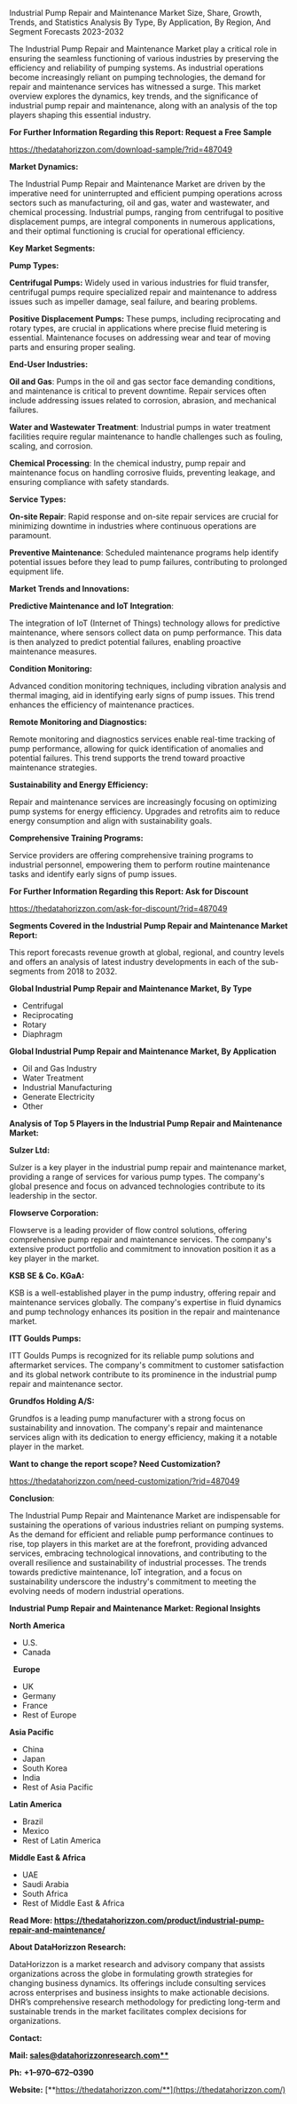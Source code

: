 ﻿Industrial Pump Repair and Maintenance Market Size, Share, Growth, Trends, and Statistics Analysis By Type, By Application, By Region, And Segment Forecasts 2023-2032

The Industrial Pump Repair and Maintenance Market play a critical role in ensuring the seamless functioning of various industries by preserving the efficiency and reliability of pumping systems. As industrial operations become increasingly reliant on pumping technologies, the demand for repair and maintenance services has witnessed a surge. This market overview explores the dynamics, key trends, and the significance of industrial pump repair and maintenance, along with an analysis of the top players shaping this essential industry.

**For Further Information Regarding this Report: Request a Free Sample**

<https://thedatahorizzon.com/download-sample/?rid=487049>

**Market Dynamics:**

The Industrial Pump Repair and Maintenance Market are driven by the imperative need for uninterrupted and efficient pumping operations across sectors such as manufacturing, oil and gas, water and wastewater, and chemical processing. Industrial pumps, ranging from centrifugal to positive displacement pumps, are integral components in numerous applications, and their optimal functioning is crucial for operational efficiency.

**Key Market Segments:**

**Pump Types:**

**Centrifugal Pumps:** Widely used in various industries for fluid transfer, centrifugal pumps require specialized repair and maintenance to address issues such as impeller damage, seal failure, and bearing problems.

**Positive Displacement Pumps:** These pumps, including reciprocating and rotary types, are crucial in applications where precise fluid metering is essential. Maintenance focuses on addressing wear and tear of moving parts and ensuring proper sealing.

**End-User Industries:**

**Oil and Gas**: Pumps in the oil and gas sector face demanding conditions, and maintenance is critical to prevent downtime. Repair services often include addressing issues related to corrosion, abrasion, and mechanical failures.

**Water and Wastewater Treatment**: Industrial pumps in water treatment facilities require regular maintenance to handle challenges such as fouling, scaling, and corrosion.

**Chemical Processing**: In the chemical industry, pump repair and maintenance focus on handling corrosive fluids, preventing leakage, and ensuring compliance with safety standards.

**Service Types:**

**On-site Repair**: Rapid response and on-site repair services are crucial for minimizing downtime in industries where continuous operations are paramount.

**Preventive Maintenance**: Scheduled maintenance programs help identify potential issues before they lead to pump failures, contributing to prolonged equipment life.

**Market Trends and Innovations:**

**Predictive Maintenance and IoT Integration**:

The integration of IoT (Internet of Things) technology allows for predictive maintenance, where sensors collect data on pump performance. This data is then analyzed to predict potential failures, enabling proactive maintenance measures.

**Condition Monitoring:**

Advanced condition monitoring techniques, including vibration analysis and thermal imaging, aid in identifying early signs of pump issues. This trend enhances the efficiency of maintenance practices.

**Remote Monitoring and Diagnostics:**

Remote monitoring and diagnostics services enable real-time tracking of pump performance, allowing for quick identification of anomalies and potential failures. This trend supports the trend toward proactive maintenance strategies.

**Sustainability and Energy Efficiency:**

Repair and maintenance services are increasingly focusing on optimizing pump systems for energy efficiency. Upgrades and retrofits aim to reduce energy consumption and align with sustainability goals.

**Comprehensive Training Programs:**

Service providers are offering comprehensive training programs to industrial personnel, empowering them to perform routine maintenance tasks and identify early signs of pump issues.

**For Further Information Regarding this Report: Ask for Discount**	

<https://thedatahorizzon.com/ask-for-discount/?rid=487049>

**Segments Covered in the Industrial Pump Repair and Maintenance Market Report:**

This report forecasts revenue growth at global, regional, and country levels and offers an analysis of latest industry developments in each of the sub-segments from 2018 to 2032.

**Global Industrial Pump Repair and Maintenance Market, By Type**

- Centrifugal
- Reciprocating
- Rotary
- Diaphragm

**Global Industrial Pump Repair and Maintenance Market, By Application**

- Oil and Gas Industry
- Water Treatment
- Industrial Manufacturing
- Generate Electricity
- Other


**Analysis of Top 5 Players in the Industrial Pump Repair and Maintenance Market:**

**Sulzer Ltd:**

Sulzer is a key player in the industrial pump repair and maintenance market, providing a range of services for various pump types. The company's global presence and focus on advanced technologies contribute to its leadership in the sector.

**Flowserve Corporation:**

Flowserve is a leading provider of flow control solutions, offering comprehensive pump repair and maintenance services. The company's extensive product portfolio and commitment to innovation position it as a key player in the market.

**KSB SE & Co. KGaA:**

KSB is a well-established player in the pump industry, offering repair and maintenance services globally. The company's expertise in fluid dynamics and pump technology enhances its position in the repair and maintenance market.

**ITT Goulds Pumps:**

ITT Goulds Pumps is recognized for its reliable pump solutions and aftermarket services. The company's commitment to customer satisfaction and its global network contribute to its prominence in the industrial pump repair and maintenance sector.

**Grundfos Holding A/S:**

Grundfos is a leading pump manufacturer with a strong focus on sustainability and innovation. The company's repair and maintenance services align with its dedication to energy efficiency, making it a notable player in the market.

**Want to change the report scope? Need Customization?**

<https://thedatahorizzon.com/need-customization/?rid=487049>

**Conclusion**:

The Industrial Pump Repair and Maintenance Market are indispensable for sustaining the operations of various industries reliant on pumping systems. As the demand for efficient and reliable pump performance continues to rise, top players in this market are at the forefront, providing advanced services, embracing technological innovations, and contributing to the overall resilience and sustainability of industrial processes. The trends towards predictive maintenance, IoT integration, and a focus on sustainability underscore the industry's commitment to meeting the evolving needs of modern industrial operations.

**Industrial Pump Repair and Maintenance Market: Regional Insights**

**North America**

- U.S.
- Canada

` `**Europe**

- UK
- Germany
- France
- Rest of Europe

**Asia Pacific**

- China
- Japan
- South Korea
- India
- Rest of Asia Pacific

**Latin America**

- Brazil
- Mexico
- Rest of Latin America

**Middle East & Africa**

- UAE
- Saudi Arabia
- South Africa
- Rest of Middle East & Africa

**Read More: <https://thedatahorizzon.com/product/industrial-pump-repair-and-maintenance/>**


**About DataHorizzon Research:**

DataHorizzon is a market research and advisory company that assists organizations across the globe in formulating growth strategies for changing business dynamics. Its offerings include consulting services across enterprises and business insights to make actionable decisions. DHR’s comprehensive research methodology for predicting long-term and sustainable trends in the market facilitates complex decisions for organizations.

**Contact:**

**Mail: [sales@datahorizzonresearch.com**](mailto:sales@datahorizzonresearch.com)**

**Ph:** **+1–970–672–0390**

**Website:** [**https://thedatahorizzon.com/**](https://thedatahorizzon.com/)

